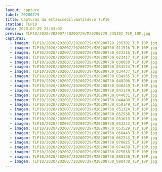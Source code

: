```yaml
---
layout: capture
label: 20200729
title: Capturas da esta&ccedil;&atilde;o TLP10
station: TLP10
date: 2020-07-29 23:53:02
preview: TLP10/2020/202007/20200729/M20200729_235302_TLP_10P.jpg
capturas:
  - imagem: TLP10/2020/202007/20200729/M20200729_235302_TLP_10P.jpg
  - imagem: TLP10/2020/202007/20200729/M20200730_011516_TLP_10P.jpg
  - imagem: TLP10/2020/202007/20200729/M20200730_023216_TLP_10P.jpg
  - imagem: TLP10/2020/202007/20200729/M20200730_023417_TLP_10P.jpg
  - imagem: TLP10/2020/202007/20200729/M20200730_030050_TLP_10P.jpg
  - imagem: TLP10/2020/202007/20200729/M20200730_033224_TLP_10P.jpg
  - imagem: TLP10/2020/202007/20200729/M20200730_034437_TLP_10P.jpg
  - imagem: TLP10/2020/202007/20200729/M20200730_034955_TLP_10P.jpg
  - imagem: TLP10/2020/202007/20200729/M20200730_040206_TLP_10P.jpg
  - imagem: TLP10/2020/202007/20200729/M20200730_040449_TLP_10P.jpg
  - imagem: TLP10/2020/202007/20200729/M20200730_042149_TLP_10P.jpg
  - imagem: TLP10/2020/202007/20200729/M20200730_044031_TLP_10P.jpg
  - imagem: TLP10/2020/202007/20200729/M20200730_044408_TLP_10P.jpg
  - imagem: TLP10/2020/202007/20200729/M20200730_050149_TLP_10P.jpg
  - imagem: TLP10/2020/202007/20200729/M20200730_052124_TLP_10P.jpg
  - imagem: TLP10/2020/202007/20200729/M20200730_052938_TLP_10P.jpg
  - imagem: TLP10/2020/202007/20200729/M20200730_053019_TLP_10P.jpg
  - imagem: TLP10/2020/202007/20200729/M20200730_053243_TLP_10P.jpg
  - imagem: TLP10/2020/202007/20200729/M20200730_053529_TLP_10P.jpg
  - imagem: TLP10/2020/202007/20200729/M20200730_060443_TLP_10P.jpg
  - imagem: TLP10/2020/202007/20200729/M20200730_062243_TLP_10P.jpg
  - imagem: TLP10/2020/202007/20200729/M20200730_070825_TLP_10P.jpg
  - imagem: TLP10/2020/202007/20200729/M20200730_074459_TLP_10P.jpg
  - imagem: TLP10/2020/202007/20200729/M20200730_075638_TLP_10P.jpg
  - imagem: TLP10/2020/202007/20200729/M20200730_080130_TLP_10P.jpg
  - imagem: TLP10/2020/202007/20200729/M20200730_080438_TLP_10P.jpg
---
```

